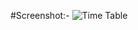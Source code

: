 #Screenshot:-
![Time Table](https://github.com/Anurag-Jethi/HTML-Table-Assignment/assets/130589707/ea59f2b1-c7cb-413a-9334-a1e13854267a)
